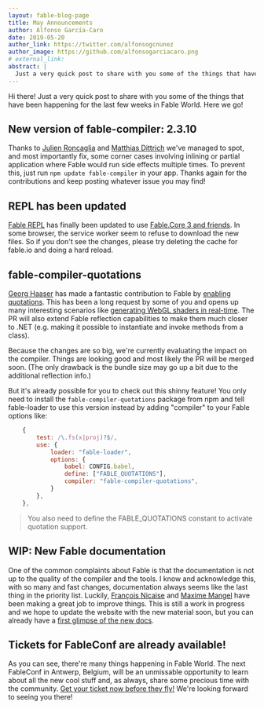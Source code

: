 ```yaml
---
layout: fable-blog-page
title: May Announcements
author: Alfonso García-Caro
date: 2019-05-20
author_link: https://twitter.com/alfonsogcnunez
author_image: https://github.com/alfonsogarciacaro.png
# external_link:
abstract: |
  Just a very quick post to share with you some of the things that have been happening for the last few weeks in Fable World.
---
```


Hi there! Just a very quick post to share with you some of the things that have been happening for the last few weeks in Fable World. Here we go!

## New version of fable-compiler: 2.3.10

Thanks to [Julien Roncaglia](https://twitter.com/virtualblackfox) and [Matthias Dittrich](https://twitter.com/matthi__d) we've managed to spot, and most importantly fix, some corner cases involving inlining or partial application where Fable would run side effects multiple times. To prevent this, just run `npm update fable-compiler` in your app. Thanks again for the contributions and keep posting whatever issue you may find!

## REPL has been updated

[Fable REPL](https://fable.io/repl) has finally been updated to use [Fable.Core 3 and friends](https://fable.io/blog/Announcing-2-2.html#fable-core-3). In some browser, the service worker seem to refuse to download the new files. So if you don't see the changes, please try deleting the cache for fable.io and doing a hard reload.

## fable-compiler-quotations

[Georg Haaser](https://github.com/krauthaufen) has made a fantastic contribution to Fable by [enabling quotations](https://github.com/fable-compiler/Fable/pull/1839). This has been a long request by some of you and opens up many interesting scenarios like [generating WebGL shaders in real-time](https://www.youtube.com/watch?v=s5rO0RUXXmo). The PR will also extend Fable reflection capabilities to make them much closer to .NET (e.g. making it possible to instantiate and invoke methods from a class).

Because the changes are so big, we're currently evaluating the impact on the compiler. Things are looking good and most likely the PR will be merged soon. (The only drawback is the bundle size may go up a bit due to the additional reflection info.)

But it's already possible for you to check out this shinny feature! You only need to install the `fable-compiler-quotations` package from npm and tell fable-loader to use this version instead by adding "compiler" to your Fable options like:

```js
    {
        test: /\.fs(x|proj)?$/,
        use: {
            loader: "fable-loader",
            options: {
                babel: CONFIG.babel,
                define: ["FABLE_QUOTATIONS"],
                compiler: "fable-compiler-quotations",
            }
        },
    },
```

> You also need to define the FABLE_QUOTATIONS constant to activate quotation support.

## WIP: New Fable documentation

One of the common complaints about Fable is that the documentation is not up to the quality of the compiler and the tools. I know and acknowledge this, with so many and fast changes, documentation always seems like the last thing in the priority list. Luckily, [François Nicaise](https://twitter.com/thewhitetigle) and [Maxime Mangel](https://twitter.com/MangelMaxime) have been making a great job to improve things. This is still a work in progress and we hope to update the website with the new material soon, but you can already have a [first glimpse of the new docs](https://fable.io/fable-doc/).

## Tickets for FableConf are already available!

As you can see, there're many things happening in Fable World. The next FableConf in Antwerp, Belgium, will be an unmissable opportunity to learn about all the new cool stuff and, as always, share some precious time with the community. [Get your ticket now before they fly!](https://fable.io/fableconf) We're looking forward to seeing you there!
